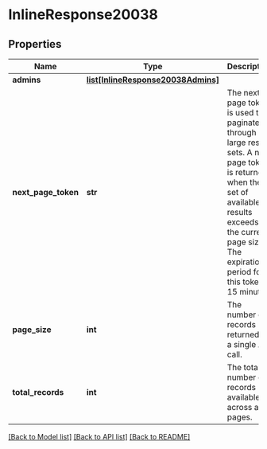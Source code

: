 # InlineResponse20038

## Properties
Name | Type | Description | Notes
------------ | ------------- | ------------- | -------------
**admins** | [**list[InlineResponse20038Admins]**](InlineResponse20038Admins.md) |  | [optional] 
**next_page_token** | **str** | The next page token is used to paginate through large result sets. A next page token is returned when the set of available results exceeds the current page size. The expiration period for this token is 15 minutes. | [optional] 
**page_size** | **int** | The number of records returned in a single API call. | [optional] 
**total_records** | **int** | The total number of records available across all pages. | [optional] 

[[Back to Model list]](../README.md#documentation-for-models) [[Back to API list]](../README.md#documentation-for-api-endpoints) [[Back to README]](../README.md)

